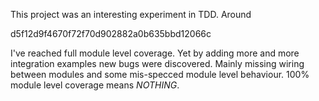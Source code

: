 This project was an interesting experiment in TDD. Around

d5f12d9f4670f72f70d902882a0b635bbd12066c

I've reached full module level coverage. Yet by adding more and more integration examples new bugs were discovered. Mainly missing wiring between modules and some mis-specced module level behaviour. 100% module level coverage means *NOTHING*.
